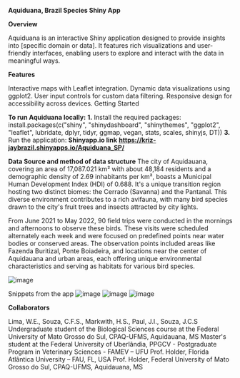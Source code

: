 **Aquiduana, Brazil Species Shiny App**

**Overview**

Aquiduana is an interactive Shiny application designed to provide insights into [specific domain or data]. It features rich visualizations and user-friendly interfaces, enabling users to explore and interact with the data in meaningful ways.

**Features**

Interactive maps with Leaflet integration.
Dynamic data visualizations using ggplot2.
User input controls for custom data filtering.
Responsive design for accessibility across devices.
Getting Started

**To run Aquiduana locally:**
**1.** Install the required packages:
install.packages(c("shiny", "shinydashboard", "shinythemes", "ggplot2", "leaflet", lubridate, dplyr, tidyr, ggmap, vegan, stats, scales, shinyjs, DT))
**3.** Run the application: **Shinyapp.io link**
 **https://kriz-jaybrazil.shinyapps.io/Aquiduana_SP/**

**Data Source and method of data structure**
The city of Aquidauana, covering an area of 17,087.021 km² with about 48,184 residents and a demographic density of 2.69 inhabitants per km², boasts a Municipal Human Development Index (HDI) of 0.688. It's a unique transition region hosting two distinct biomes: the Cerrado (Savanna) and the Pantanal. This diverse environment contributes to a rich avifauna, with many bird species drawn to the city's fruit trees and insects attracted by city lights.

From June 2021 to May 2022, 90 field trips were conducted in the mornings and afternoons to observe these birds. These visits were scheduled alternately each week and were focused on predefined points near water bodies or conserved areas. The observation points included areas like Fazenda Buritizal, Ponte Boiadeira, and locations near the center of Aquidauana and urban areas, each offering unique environmental characteristics and serving as habitats for various bird species.

![image](https://github.com/Kriz-JayBrazil/AquiduanaSP/assets/151418580/b7ee9790-b081-4f67-a163-9de57cca95fb)

Snippets from the app
![image](https://github.com/Kriz-JayBrazil/AquiduanaSP/assets/151418580/f1921148-4066-42c6-a43f-3ae06c209c36)
![image](https://github.com/Kriz-JayBrazil/AquiduanaSP/assets/151418580/ba13c76a-b41d-4b55-ac59-7921100f8934)
![image](https://github.com/Kriz-JayBrazil/AquiduanaSP/assets/151418580/1db76e9d-ce84-433d-85fb-17b3177d4818)

**Collaborators**

Lima, W.E.,  Souza, C.F.S.,  Markwith, H.S.,  Paul, J.I.,  Souza, J.C.S  Undergraduate student of the Biological Sciences course at the Federal University of Mato Grosso do Sul, CPAQ-UFMS, Aquidauana, MS  Master's student at the Federal University of Uberlândia, PPGCV - Postgraduate Program in Veterinary Sciences - FAMEV – UFU  Prof. Holder, Florida Atlântica University – FAU, FL, USA  Prof. Holder, Federal University of Mato Grosso do Sul, CPAQ-UFMS, Aquidauana, MS

